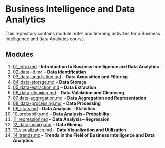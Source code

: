 # Business Intelligence and Data Analytics

This repository contains module notes and learning activities for a Business Intelligence and Data Analytics course.

## Modules

1. [01_intro.md](01_intro.md) – **Introduction to Business Intelligence and Data Analytics**
2. [02_data-id.md](02_data-id.md) – **Data Identification**
3. [03_data-acquisition.md](03_data-acquisition.md) – **Data Acquisition and Filtering**
4. [04_data-storage.md](04_data-storage.md) – **Data Storage**
5. [05_data-extraction.md](05_data-extraction.md) – **Data Extraction**
6. [06_data-cleaning.md](06_data-cleaning.md) – **Data Validation and Cleansing**
7. [07_data-aggregation.md](07_data-aggregation.md) – **Data Aggregation and Representation**
8. [08_data-processing.md](08_data-processing.md) – **Data Processing**
9. [09_stats.md](09_stats.md) – **Data Analysis – Statistics**
10. [10_probability.md](10_probability.md) – **Data Analysis – Probability**
11. [11_regression.md](11_regression.md) – **Data Analysis – Regression**
12. [12_data-mining.md](12_data-mining.md) – **Data Mining**
13. [13_visualization.md](13_visualization.md) – **Data Visualization and Utilization**
14. [14_trends.md](14_trends.md) – **Trends in the Field of Business Intelligence and Data Analytics**

